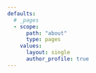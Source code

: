 ```yaml
---
defaults:
  # _pages
  - scope:
      path: "about"
      type: pages
    values:
      layout: single
      author_profile: true
---
```

